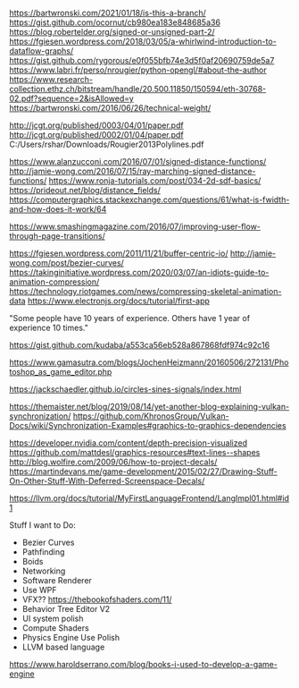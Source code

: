 https://bartwronski.com/2021/01/18/is-this-a-branch/
https://gist.github.com/ocornut/cb980ea183e848685a36
https://blog.robertelder.org/signed-or-unsigned-part-2/
https://fgiesen.wordpress.com/2018/03/05/a-whirlwind-introduction-to-dataflow-graphs/
https://gist.github.com/rygorous/e0f055bfb74e3d5f0af20690759de5a7
https://www.labri.fr/perso/nrougier/python-opengl/#about-the-author
https://www.research-collection.ethz.ch/bitstream/handle/20.500.11850/150594/eth-30768-02.pdf?sequence=2&isAllowed=y
https://bartwronski.com/2016/06/26/technical-weight/

http://jcgt.org/published/0003/04/01/paper.pdf
http://jcgt.org/published/0002/01/04/paper.pdf
C:/Users/rshar/Downloads/Rougier2013Polylines.pdf

https://www.alanzucconi.com/2016/07/01/signed-distance-functions/
http://jamie-wong.com/2016/07/15/ray-marching-signed-distance-functions/
https://www.ronja-tutorials.com/post/034-2d-sdf-basics/
https://prideout.net/blog/distance_fields/
https://computergraphics.stackexchange.com/questions/61/what-is-fwidth-and-how-does-it-work/64

https://www.smashingmagazine.com/2016/07/improving-user-flow-through-page-transitions/

https://fgiesen.wordpress.com/2011/11/21/buffer-centric-io/
http://jamie-wong.com/post/bezier-curves/
https://takinginitiative.wordpress.com/2020/03/07/an-idiots-guide-to-animation-compression/
https://technology.riotgames.com/news/compressing-skeletal-animation-data
https://www.electronjs.org/docs/tutorial/first-app

"Some people have 10 years of experience. Others have 1 year of experience 10 times."

https://gist.github.com/kudaba/a553ca56eb528a867868fdf974c92c16

https://www.gamasutra.com/blogs/JochenHeizmann/20160506/272131/Photoshop_as_game_editor.php

https://jackschaedler.github.io/circles-sines-signals/index.html

https://themaister.net/blog/2019/08/14/yet-another-blog-explaining-vulkan-synchronization/
https://github.com/KhronosGroup/Vulkan-Docs/wiki/Synchronization-Examples#graphics-to-graphics-dependencies

https://developer.nvidia.com/content/depth-precision-visualized
https://github.com/mattdesl/graphics-resources#text-lines--shapes
http://blog.wolfire.com/2009/06/how-to-project-decals/
https://martindevans.me/game-development/2015/02/27/Drawing-Stuff-On-Other-Stuff-With-Deferred-Screenspace-Decals/

https://llvm.org/docs/tutorial/MyFirstLanguageFrontend/LangImpl01.html#id1

Stuff I want to Do:

- Bezier Curves
- Pathfinding
- Boids
- Networking
- Software Renderer
- Use WPF
- VFX??
  https://thebookofshaders.com/11/
- Behavior Tree Editor V2
- UI system polish
- Compute Shaders
- Physics Engine Use Polish
- LLVM based language

https://www.haroldserrano.com/blog/books-i-used-to-develop-a-game-engine
